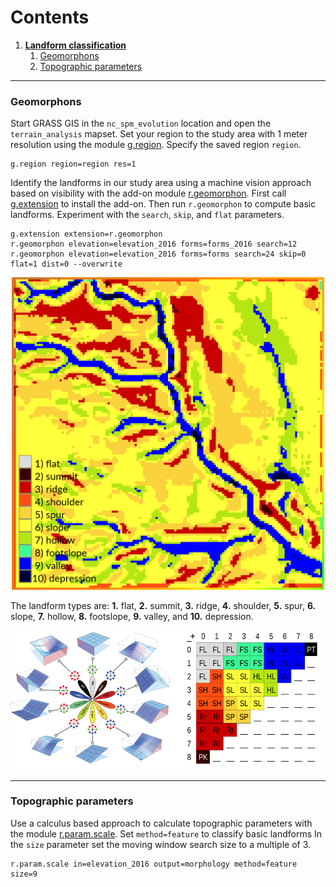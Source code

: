 # Contents
1. [**Landform classification**](#landform-classification.md)
    1. [Geomorphons](#geomorphons)
    2. [Topographic parameters](#topographic-parameters)

---

### Geomorphons
Start GRASS GIS in the `nc_spm_evolution` location
and open the `terrain_analysis` mapset.
Set your region to the study area
with 1 meter resolution
using the module
[g.region](https://grass.osgeo.org/grass74/manuals/g.region.html).
Specify the saved region `region`.
```
g.region region=region res=1
```

Identify the landforms in our study area using
a machine vision approach based on visibility
with the add-on module
[r.geomorphon](https://grass.osgeo.org/grass74/manuals/addons/r.geomorphon.html).
First call
[g.extension](https://grass.osgeo.org/grass74/manuals/g.extension.html)
to install the add-on.
Then run `r.geomorphon` to compute basic landforms.
Experiment with the
`search`, `skip`, and `flat` parameters.
```
g.extension extension=r.geomorphon
r.geomorphon elevation=elevation_2016 forms=forms_2016 search=12
r.geomorphon elevation=elevation_2016 forms=forms search=24 skip=0 flat=1 dist=0 --overwrite
```

<p align="center">
  <img src="../images/landforms/landforms.png" height="500">
</p>

The landform types are:
**1.** flat, **2.** summit, **3.** ridge, **4.** shoulder, **5.** spur,
**6.** slope, **7.** hollow, **8.** footslope, **9.** valley,
and **10.** depression.

<p align="center"><img src="../images/landforms/geomorphon_legend.png"></p>

---

### Topographic parameters
Use a calculus based approach to calculate topographic parameters
with the module
[r.param.scale](https://grass.osgeo.org/grass74/manuals/r.param.scale.html).
Set `method=feature` to classify basic landforms
In the `size` parameter set the moving window search size to a multiple of 3.
```
r.param.scale in=elevation_2016 output=morphology method=feature size=9
```
